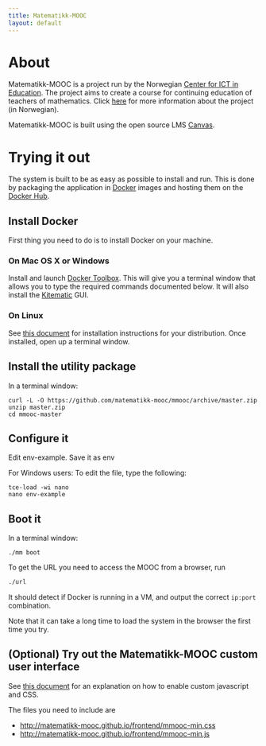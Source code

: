 ```yaml
---
title: Matematikk-MOOC
layout: default
---
```


# About

Matematikk-MOOC is a project run by the Norwegian
[Center for ICT in Education][ictcenter]. The project aims to create a
course for continuing education of teachers of mathematics. Click
[here][mmooc-project-page] for more information about the project (in
Norwegian).

Matematikk-MOOC is built using the open source LMS [Canvas][canvas].

# Trying it out

The system is built to be as easy as possible to install and run. This
is done by packaging the application in [Docker][docker] images and
hosting them on the [Docker Hub][docker-hub-org].

## Install Docker

First thing you need to do is to install Docker on your machine.

### On Mac OS X or Windows

Install and launch [Docker Toolbox][docker-toolbox]. This will give you a
terminal window that allows you to type the required commands
documented below. It will also install the [Kitematic][kitematic] GUI.

### On Linux

See [this document][docker-install] for installation instructions for
your distribution. Once installed, open up a terminal window.

## Install the utility package

In a terminal window:

    curl -L -O https://github.com/matematikk-mooc/mmooc/archive/master.zip
    unzip master.zip
    cd mmooc-master

## Configure it

Edit env-example. Save it as env

For Windows users: To edit the file, type the following:

    tce-load -wi nano
    nano env-example

## Boot it

In a terminal window:

    ./mm boot

To get the URL you need to access the MOOC from a browser, run

```bash
./url
```

It should detect if Docker is running in a VM, and output the correct `ip:port`
combination.

Note that it can take a long time to load the system in the browser the first
time you try.

## (Optional) Try out the Matematikk-MOOC custom user interface

See [this document][branding-guide] for an explanation on how to
enable custom javascript and CSS.

The files you need to include are

- http://matematikk-mooc.github.io/frontend/mmooc-min.css
- http://matematikk-mooc.github.io/frontend/mmooc-min.js

[branding-guide]: http://guides.instructure.com/s/2204/m/4214/l/41896-how-do-i-brand-my-canvas-instance
[canvas]: https://instruture.com
[docker-hub-org]: https://registry.hub.docker.com/repos/mmooc/
[docker-install]: https://docs.docker.com/installation/#installation
[docker-toolbox]: https://www.docker.com/products/docker-toolbox
[docker]: http://docker.com
[ictcenter]: https://iktsenteret.no/english
[kitematic]: https://kitematic.com/
[mmooc-project-page]: https://iktsenteret.no/prosjekter/matematikk-mooc
